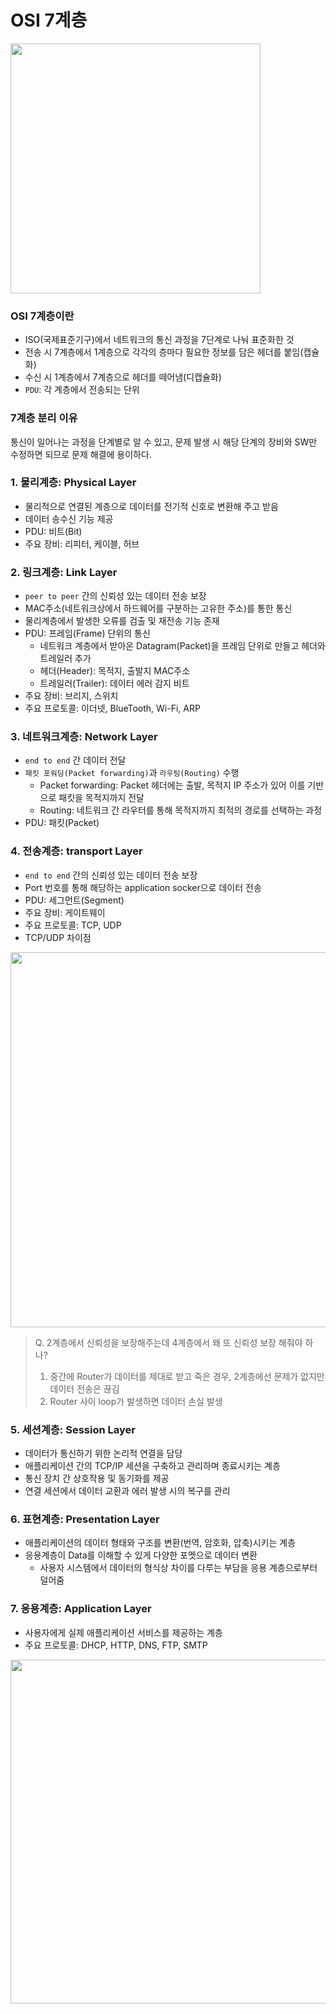 # OSI 7계층
<img src="https://upload.wikimedia.org/wikipedia/commons/thumb/8/8d/OSI_Model_v1.svg/870px-OSI_Model_v1.svg.png" width="400" heigh="500"/> 

### OSI 7계층이란
* ISO(국제표준기구)에서 네트워크의 통신 과정을 7단계로 나눠 표준화한 것  
* 전송 시 7계층에서 1계층으로 각각의 층마다 필요한 정보를 담은 헤더를 붙임(캡슐화)   
* 수신 시 1계층에서 7계층으로 헤더를 떼어냄(디캡슐화)
* `PDU`: 각 계층에서 전송되는 단위

### 7계층 분리 이유
통신이 일어나는 과정을 단계별로 알 수 있고, 문제 발생 시 해당 단계의 장비와 SW만 수정하면 되므로 문제 해결에 용이하다.

### 1. 물리계층: Physical Layer 
* 물리적으로 연결된 계층으로 데이터를 전기적 신호로 변환해 주고 받음  
* 데이터 송수신 기능 제공
* PDU: 비트(Bit) 
* 주요 장비: 리피터, 케이블, 허브 

### 2. 링크계층: Link Layer
* `peer to peer` 간의 신뢰성 있는 데이터 전송 보장  
* MAC주소(네트워크상에서 하드웨어를 구분하는 고유한 주소)를 통한 통신  
* 물리계층에서 발생한 오류를 검출 및 재전송 기능 존재  
* PDU: 프레임(Frame) 단위의 통신
  * 네트워크 계층에서 받아온 Datagram(Packet)을 프레임 단위로 만들고 헤더와 트레일러 추가  
  * 헤더(Header):  목적지, 출발지 MAC주소  
  * 트레일러(Trailer):  데이터 에러 감지 비트  
* 주요 장비: 브리지, 스위치
* 주요 프로토콜: 이더넷, BlueTooth, Wi-Fi, ARP

### 3. 네트워크계층: Network Layer
* `end to end` 간 데이터 전달
* `패킷 포워딩(Packet forwarding)`과 `라우팅(Routing)` 수행
  * Packet forwarding: Packet 헤더에는 출발, 목적지 IP 주소가 있어 이를 기반으로 패킷을 목적지까지 전달
  * Routing: 네트워크 간 라우터를 통해 목적지까지 최적의 경로를 선택하는 과정
* PDU: 패킷(Packet)

### 4. 전송계층: transport Layer
* `end to end` 간의 신뢰성 있는 데이터 전송 보장
* Port 번호를 통해 해당하는 application socker으로 데이터 전송
* PDU: 세그먼트(Segment)
* 주요 장비: 게이트웨이
* 주요 프로토콜: TCP, UDP
* TCP/UDP 차이점
<img src="https://user-images.githubusercontent.com/50009240/178518649-d3f2dd86-3198-41fd-a058-6489de662d6f.png" width="600" heigh="400"/>   

> Q. 2계층에서 신뢰성을 보장해주는데 4계층에서 왜 또 신뢰성 보장 해줘야 하나?  
> 1) 중간에 Router가 데이터를 제대로 받고 죽은 경우, 2계층에선 문제가 없지만 데이터 전송은 끊김  
> 2) Router 사이 loop가 발생하면 데이터 손실 발생

### 5. 세션계층: Session Layer
* 데이터가 통신하기 위한 논리적 연결을 담당
* 애플리케이션 간의 TCP/IP 세션을 구축하고 관리하며 종료시키는 계층
* 통신 장치 간 상호작용 및 동기화를 제공
* 연결 세션에서 데이터 교환과 에러 발생 시의 복구를 관리

### 6. 표현계층: Presentation Layer
* 애플리케이션의 데이터 형태와 구조를 변환(번역, 암호화, 압축)시키는 계층
* 응용계층이 Data를 이해할 수 있게 다양한 포멧으로 데이터 변환
  * 사용자 시스템에서 데이터의 형식상 차이를 다루는 부담을 응용 계층으로부터 덜어줌

### 7. 응용계층: Application Layer
* 사용자에게 실제 애플리케이션 서비스를 제공하는 계층
* 주요 프로토콜: DHCP, HTTP, DNS, FTP, SMTP

<img src="https://user-images.githubusercontent.com/50009240/178475235-31729cc5-d509-42cf-b544-2b6c90ac1688.png" width="550" heigh="800"/> 
   









